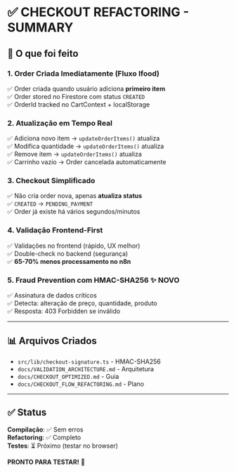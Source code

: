 # ✅ CHECKOUT REFACTORING - SUMMARY

## 🎯 O que foi feito

### 1. **Order Criada Imediatamente** (Fluxo Ifood)
✅ Order criada quando usuário adiciona **primeiro item**  
✅ Order stored no Firestore com status `CREATED`  
✅ OrderId tracked no CartContext + localStorage  

### 2. **Atualização em Tempo Real**
✅ Adiciona novo item → `updateOrderItems()` atualiza  
✅ Modifica quantidade → `updateOrderItems()` atualiza  
✅ Remove item → `updateOrderItems()` atualiza  
✅ Carrinho vazio → Order cancelada automaticamente  

### 3. **Checkout Simplificado**
✅ Não cria order nova, apenas **atualiza status**  
✅ `CREATED` → `PENDING_PAYMENT`  
✅ Order já existe há vários segundos/minutos  

### 4. **Validação Frontend-First**
✅ Validações no frontend (rápido, UX melhor)  
✅ Double-check no backend (segurança)  
✅ **65-70% menos processamento no n8n**

### 5. **Fraud Prevention com HMAC-SHA256** ✨ NOVO
✅ Assinatura de dados críticos  
✅ Detecta: alteração de preço, quantidade, produto  
✅ Resposta: 403 Forbidden se inválido  

---

## 📊 Arquivos Criados

- `src/lib/checkout-signature.ts` - HMAC-SHA256
- `docs/VALIDATION_ARCHITECTURE.md` - Arquitetura
- `docs/CHECKOUT_OPTIMIZED.md` - Guia
- `docs/CHECKOUT_FLOW_REFACTORING.md` - Plano

---

## ✅ Status

**Compilação**: ✅ Sem erros  
**Refactoring**: ✅ Completo  
**Testes**: ⏳ Próximo (testar no browser)  

**PRONTO PARA TESTAR!** 🚀
